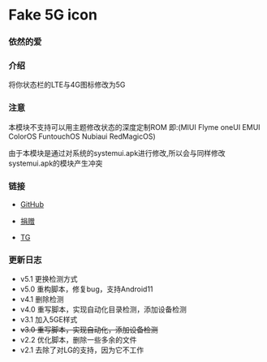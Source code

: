 # Fake 5G icon
### 依然的爱

### 介绍
将你状态栏的LTE与4G图标修改为5G

### 注意
本模块不支持可以用主题修改状态的深度定制ROM 即:(MIUI Flyme oneUI EMUI ColorOS FuntouchOS Nubiaui RedMagicOS)

由于本模块是通过对系统的systemui.apk进行修改,所以会与同样修改systemui.apk的模块产生冲突

### 链接
* [GitHub](https://github.com/E7KMbb/Fake_5G_icon)

* [捐赠](https://docs.qq.com/doc/DWVJKWVVDWURQZUZK?disableReturnList=1&_from=1)

* [TG](https://t.me/AiSauce)

### 更新日志
- v5.1 更换检测方式
- v5.0 重构脚本，修复bug，支持Android11
- v4.1 删除检测
- v4.0 重写脚本，实现自动化目录检测，添加设备检测
- v3.1 加入5GE样式
- <S>v3.0 重写脚本，实现自动化，添加设备检测</S>
- v2.2 优化脚本，删除一些多余的文件
- v2.1 去除了对LG的支持，因为它不工作
